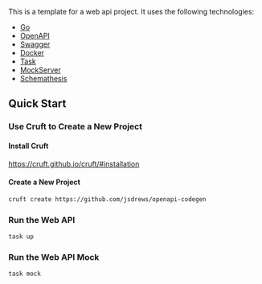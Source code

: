 This is a template for a web api project. It uses the following technologies:

- [Go](https://golang.org/)
- [OpenAPI](https://swagger.io/specification/)
- [Swagger](https://swagger.io/)
- [Docker](https://www.docker.com/)
- [Task](https://taskfile.dev/#/)
- [MockServer](https://www.mock-server.com/)
- [Schemathesis](https://schemathesis.readthedocs.io/en/stable/index.html)

## Quick Start

### Use Cruft to Create a New Project

#### Install Cruft

https://cruft.github.io/cruft/#installation


#### Create a New Project

```bash
cruft create https://github.com/jsdrews/openapi-codegen
```

### Run the Web API

```bash
task up
```

### Run the Web API Mock

```bash
task mock
```
